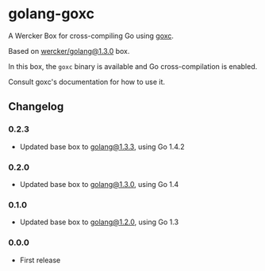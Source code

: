 golang-goxc
===========

A Wercker Box for cross-compiling Go using [goxc](https://github.com/laher/goxc).

Based on [wercker/golang@1.3.0](https://app.wercker.com/#applications/51ad0329c67e056078000876/tab/details) box.

In this box, the `goxc` binary is available and Go cross-compilation is enabled.

Consult goxc's documentation for how to use it.

## Changelog

### 0.2.3

 * Updated base box to golang@1.3.3, using Go 1.4.2

### 0.2.0

 * Updated base box to golang@1.3.0, using Go 1.4

### 0.1.0

 * Updated base box to golang@1.2.0, using Go 1.3

### 0.0.0

 * First release
